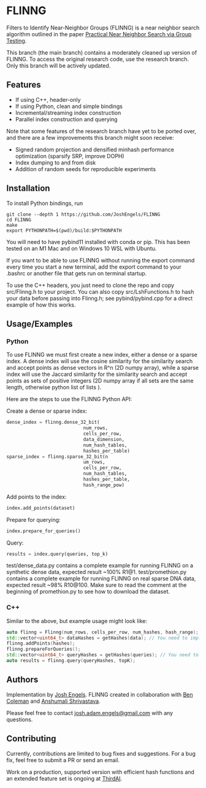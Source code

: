 
# FLINNG

Filters to Identify Near-Neighbor Groups (FLINNG) is a near neighbor search algorithm outlined in the paper 
[Practical Near Neighbor Search via Group Testing](https://arxiv.org/pdf/2106.11565.pdf). 

This branch (the main branch) contains a moderately cleaned up version of FLINNG. To 
access the original research code, use the research branch. Only this branch will 
be actively updated.
## Features

- If using C++, header-only 
- If using Python, clean and simple bindings
- Incremental/streaming index construction
- Parallel index construction and querying

Note that some features of the research branch have yet to be ported over, and there are a few improvements
this branch might soon receive:
- Signed random projection and densified minhash performance optimization (sparsify SRP, improve DOPH)
- Index dumping to and from disk
- Addition of random seeds for reproducible experiments

## Installation

To install Python bindings, run
```
git clone --depth 1 https://github.com/JoshEngels/FLINNG
cd FLINNG
make
export PYTHONPATH=$(pwd)/build:$PYTHONPATH
```

You will need to have pybind11 installed with conda or pip. This has been tested
on an M1 Mac and on Windows 10 WSL with Ubuntu.

If you want to be able to use FLINNG without running the export command every time you
start a new terminal, add the export command to your .bashrc or another file that 
gets run on terminal startup.

To use the C++ headers, you just need to clone the repo and copy src/Flinng.h to your project. You 
can also copy src/LshFunctions.h to hash your data before passing into Flinng.h; see
pybind/pybind.cpp for a direct example of how this works.


## Usage/Examples

### Python
To use FLINNG we must first create a new index, either a dense or a sparse index. 
A dense index will use the cosine similarity for the similarity search and accept
points as dense vectors in R^n (2D numpy array), while a sparse index will use the Jaccard similarity
for the similarity search and accept points as sets of positive integers 
(2D numpy array if all sets are the same length, otherwise python list of lists ). 

Here are the steps to use the FLINNG Python API:

Create a dense or sparse index:
```python
dense_index = flinng.dense_32_bit(
                            num_rows, 
                            cells_per_row, 
                            data_dimension, 
                            num_hash_tables, 
                            hashes_per_table)
sparse_index = flinng.sparse_32_bit(n
                            um_rows, 
                            cells_per_row, 
                            num_hash_tables, 
                            hashes_per_table,
                            hash_range_pow)
```

Add points to the index:
```python
index.add_points(dataset)
```

Prepare for querying:
```python
index.prepare_for_queries()
```

Query:
```python
results = index.query(queries, top_k)
```

test/dense_data.py contains a complete example for running FLINNG on a synthetic dense data,
expected result ~100% R1@1. 
test/promethion.py contains a complete example for running FLINNG on real sparse DNA 
data, expected result ~98% R10@100. Make sure to read the comment at the beginning of promethion.py to see
how to download the dataset.


### C++
Similar to the above, but example usage might look like:
```C++
auto flinng = Flinng(num_rows, cells_per_row, num_hashes, hash_range);
std::vector<uint64_t> dataHashes = getHashes(data); // You need to implement this yourself or use LshFunctions.h
flinng.addPoints(hashes);
flinng.prepareForQueries();
std::vector<uint64_t> queryHashes = getHashes(queries); // You need to implement this yourself or use LshFunctions.h
auto results = flinng.query(queryHashes, topK);
```


## Authors

Implementation by [Josh Engels](https://www.github.com/joshengels). 
FLINNG created in collaboration with [Ben Coleman](https://randorithms.com/about.html)
and [Anshumali Shrivastava](https://www.cs.rice.edu/~as143/).

Please feel free to contact josh.adam.engels@gmail.com with any questions.


## Contributing

Currently, contributions are limited to bug fixes and suggestions. 
For a bug fix, feel free to submit a PR or send an email. 

Work on a production, supported version with efficient hash functions and an extended
feature set is ongoing at [ThirdAI](https://thirdai.com).
